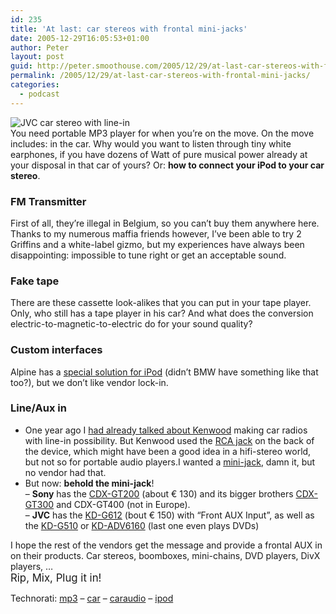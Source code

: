 ```yaml
---
id: 235
title: 'At last: car stereos with frontal mini-jacks'
date: 2005-12-29T16:05:53+01:00
author: Peter
layout: post
guid: http://peter.smoothouse.com/2005/12/29/at-last-car-stereos-with-frontal-mini-jacks/
permalink: /2005/12/29/at-last-car-stereos-with-frontal-mini-jacks/
categories:
  - podcast
---
```

![JVC car stereo with line-in](http://www.pixagogo.com/S5vpfnjbBPdPmjC3eIOhDq2v!I9Mw48oHeIioO2VZchNP5c2cyQJLZkOEtlyrIF46U8uXfGq8bhqtX6mhTExAXNnyS80qTCupymub1hMTrU1QcDRPBSZOXmJ65OZbZPBPnFKLLBml3GajvcQAPnxCfwQ__/jvc_carradio.jpg)  
You need portable MP3 player for when you&#8217;re on the move. On the move includes: in the car. Why would you want to listen through tiny white earphones, if you have dozens of Watt of pure musical power already at your disposal in that car of yours? Or: **how to connect your iPod to your car stereo**.

### FM Transmitter

First of all, they&#8217;re illegal in Belgium, so you can&#8217;t buy them anywhere here. Thanks to my numerous maffia friends however, I&#8217;ve been able to try 2 Griffins and a white-label gizmo, but my experiences have always been disappointing: impossible to tune right or get an acceptable sound. 

### Fake tape

There are these cassette look-alikes that you can put in your tape player. Only, who still has a tape player in his car? And what does the conversion electric-to-magnetic-to-electric do for your sound quality?

### Custom interfaces

Alpine has a [special solution for iPod](http://www.alpine-europe.com/driveyouripod/) (didn&#8217;t BMW have something like that too?), but we don&#8217;t like vendor lock-in.

### Line/Aux in

  * One year ago I [had already talked about Kenwood](http://blog.forret.com/blog/2004/10/podcasting-with-blogger.html) making car radios with line-in possibility. But Kenwood used the [RCA jack](http://en.wikipedia.org/wiki/RCA_jack) on the back of the device, which might have been a good idea in a hifi-stereo world, but not so for portable audio players.I wanted a [mini-jack](http://en.wikipedia.org/wiki/Jack_plug), damn it, but no vendor had that. 
  * But now: **behold the mini-jack**!  
    &#8211; **Sony** has the [CDX-GT200](http://sm.crutchfield.com/S-46v3geP6Exx/cgi-bin/ProdView.asp?g=300&I=158GT200) (about € 130) and its bigger brothers [CDX-GT300](http://www.sony.be/view/ShowProduct.action?product=CDX-GT300S&site=odw_nl_BE&pageType=Overview&category=ICA+CD+Tuners) and CDX-GT400 (not in Europe).  
    &#8211; **JVC** has the [KD-G612](http://www.jvc.be/product.php?id=KD-G612&catid=100095) (bout € 150) with &#8220;Front AUX Input&#8221;, as well as the [KD-G510](http://www.jvc.com/product.jsp?modelId=MODL027441&pathId=54&page=2) or [KD-ADV6160](http://www.jvc.com/product.jsp?modelId=MODL027426&pathId=58&page=3) (last one even plays DVDs) 

I hope the rest of the vendors get the message and provide a frontal AUX in on their products. Car stereos, boomboxes, mini-chains, DVD players, DivX players, &#8230;  
<big>Rip, Mix, Plug it in!</big>

Technorati: <a href="http://technorati.com/tag/mp3" rel="tag">mp3</a> &#8211; <a href="http://technorati.com/tag/car" rel="tag">car</a> &#8211; <a href="http://technorati.com/tag/caraudio" rel="tag">caraudio</a> &#8211; <a href="http://technorati.com/tag/ipod" rel="tag">ipod</a>